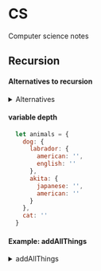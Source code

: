 # CS
Computer science notes

## Recursion

#### Alternatives to recursion

<details>
<summary>Alternatives</summary>

  #### hard coded
  - for small, known number of times 

  #### for loops
  - good for set number of times
  - great for arrays and objects

  #### while loops
  - good for unknown number of times

</details>

  #### variable depth
  ```js
    let animals = {
      dog: {
        labrador: {
          american: '',
          english: ''
        }, 
        akita: {
          japanese: '',
          american: ''
        }
      },
      cat: ''
    }
  ```


#### Example: addAllThings

<details><summary>addAllThings</summary>
  
  ```js
    function addAllThings(n) {
      if (n === 1) {
        console.log('done');
        return ;
      }
      else {
        console.log('n', n);
        return n + addAllThings(n - 1);
      }
    }
    addAllThings(4);

    function prinObj(obj, count = 0) {
      for (let prop in obj) {
        console.log(prop);
      }
    }
    printObj(animals);
  ```

  - Each iteration of the recursion function runs and remains on the pending call stack because it cannot yet complete until the last time, when it finally gets a value.

</details>

